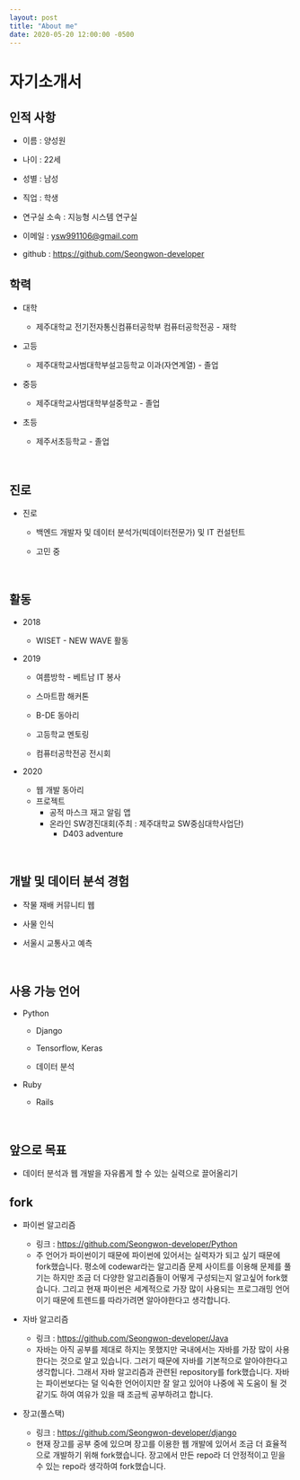 ```yaml
---
layout: post
title: "About me"
date: 2020-05-20 12:00:00 -0500
---
```

# 자기소개서


## 인적 사항

- 이름 : 양성원

- 나이 : 22세

- 성별 : 남성

- 직업 : 학생

- 연구실 소속 : 지능형 시스템 연구실

- 이메일 : ysw991106@gmail.com

- github : https://github.com/Seongwon-developer

  

## 학력

- 대학

  - 제주대학교 전기전자통신컴퓨터공학부 컴퓨터공학전공 - 재학

- 고등

  - 제주대학교사범대학부설고등학교 이과(자연계열) - 졸업

- 중등

  - 제주대학교사범대학부설중학교 - 졸업

- 초등

  - 제주서초등학교 - 졸업

​    

## 진로

- 진로

  - 백엔드 개발자 및 데이터 분석가(빅데이터전문가) 및 IT 컨설턴트

  - 고민 중

​    

## 활동

- 2018

  - WISET - NEW WAVE 활동

- 2019

  - 여름방학 - 베트남 IT 봉사

  - 스마트팜 해커톤

  - B-DE 동아리

  - 고등학교 멘토링

  - 컴퓨터공학전공 전시회

- 2020

  - 웹 개발 동아리
  - 프로젝트
    - 공적 마스크 재고 알림 앱
    - 온라인 SW경진대회(주최 : 제주대학교 SW중심대학사업단)
      - D403 adventure

​    

## 개발 및 데이터 분석 경험 

- 작물 재배 커뮤니티 웹

- 사물 인식

- 서울시 교통사고 예측

​    

## 사용 가능 언어

- Python

  - Django

  - Tensorflow, Keras

  - 데이터 분석

- Ruby

  - Rails

​    

## 앞으로 목표

- 데이터 분석과 웹 개발을 자유롭게 할 수 있는 실력으로 끌어올리기



## fork

- 파이썬 알고리즘
  - 링크 : https://github.com/Seongwon-developer/Python
  - 주 언어가 파이썬이기 때문에 파이썬에 있어서는 실력자가 되고 싶기 때문에 fork했습니다. 평소에 codewar라는 알고리즘 문제 사이트를 이용해 문제를 풀기는 하지만 조금 더 다양한 알고리즘들이 어떻게 구성되는지 알고싶어 fork했습니다. 그리고 현재 파이썬은 세계적으로 가장 많이 사용되는 프로그래밍 언어이기 때문에 트렌드를 따라가려면 알아야한다고 생각합니다.

- 자바 알고리즘
  - 링크 : https://github.com/Seongwon-developer/Java
  - 자바는 아직 공부를 제대로 하지는 못했지만 국내에서는 자바를 가장 많이 사용한다는 것으로 알고 있습니다. 그러기 때문에 자바를 기본적으로 알아야한다고 생각합니다. 그래서 자바 알고리즘과 관련된 repository를 fork했습니다. 자바는 파이썬보다는 덜 익숙한 언어이지만 잘 알고 있어야 나중에 꼭 도움이 될 것 같기도 하여 여유가 있을 때 조금씩 공부하려고 합니다.

- 장고(풀스택)
  - 링크 : https://github.com/Seongwon-developer/django
  - 현재 장고를 공부 중에 있으며 장고를 이용한 웹 개발에 있어서 조금 더 효율적으로 개발하기 위해 fork했습니다. 장고에서 만든 repo라 더 안정적이고 믿을 수 있는 repo라 생각하여 fork했습니다.

